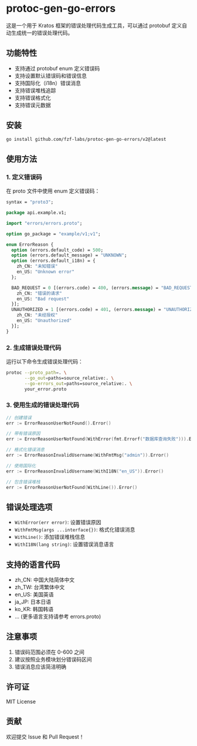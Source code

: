 # protoc-gen-go-errors

这是一个用于 Kratos 框架的错误处理代码生成工具，可以通过 protobuf 定义自动生成统一的错误处理代码。

## 功能特性

- 支持通过 protobuf enum 定义错误码
- 支持设置默认错误码和错误信息
- 支持国际化（i18n）错误消息
- 支持错误堆栈追踪
- 支持错误格式化
- 支持错误元数据

## 安装

```bash
go install github.com/fzf-labs/protoc-gen-go-errors/v2@latest
```

## 使用方法

### 1. 定义错误码

在 proto 文件中使用 enum 定义错误码：

```protobuf
syntax = "proto3";

package api.example.v1;

import "errors/errors.proto";

option go_package = "example/v1;v1";

enum ErrorReason {
  option (errors.default_code) = 500;
  option (errors.default_message) = "UNKNOWN";
  option (errors.default_i18n) = {
    zh_CN: "未知错误"
    en_US: "Unknown error"
  };

  BAD_REQUEST = 0 [(errors.code) = 400, (errors.message) = "BAD_REQUEST", (errors.i18n) = {
    zh_CN: "错误的请求"
    en_US: "Bad request"
  }];
  UNAUTHORIZED = 1 [(errors.code) = 401, (errors.message) = "UNAUTHORIZED", (errors.i18n) = {
    zh_CN: "未经授权"
    en_US: "Unauthorized"
  }];
}
```

### 2. 生成错误处理代码

运行以下命令生成错误处理代码：

```bash
protoc --proto_path=. \
       --go_out=paths=source_relative:. \
       --go-errors_out=paths=source_relative:. \
       your_error.proto
```

### 3. 使用生成的错误处理代码

```go
// 创建错误
err := ErrorReasonUserNotFound().Error()

// 带有错误原因
err := ErrorReasonUserNotFound(WithError(fmt.Errorf("数据库查询失败"))).Error()

// 格式化错误消息
err := ErrorReasonInvalidUsername(WithFmtMsg("admin")).Error()

// 使用国际化
err := ErrorReasonInvalidUsername(WithI18N("en_US")).Error()

// 包含错误堆栈
err := ErrorReasonUserNotFound(WithLine()).Error()
```

## 错误处理选项

- `WithError(err error)`: 设置错误原因
- `WithFmtMsg(args ...interface{})`: 格式化错误消息
- `WithLine()`: 添加错误堆栈信息
- `WithI18N(lang string)`: 设置错误消息语言

## 支持的语言代码

- zh_CN: 中国大陆简体中文
- zh_TW: 台湾繁体中文
- en_US: 美国英语
- ja_JP: 日本日语
- ko_KR: 韩国韩语
- ... (更多语言支持请参考 errors.proto)

## 注意事项

1. 错误码范围必须在 0-600 之间
2. 建议按照业务模块划分错误码区间
3. 错误消息应该简洁明确

## 许可证

MIT License

## 贡献

欢迎提交 Issue 和 Pull Request！